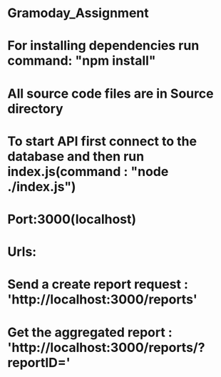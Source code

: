# Gramoday_Assignment
# For installing dependencies run command: "npm install"
# All source code files are in Source directory
# To start API first connect to the database and then run index.js(command : "node ./index.js")
# Port:3000(localhost)
# Urls:
   # Send a create report request : 'http://localhost:3000/reports'
   # Get the aggregated report : 'http://localhost:3000/reports/?reportID='
